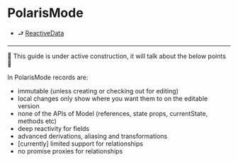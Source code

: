 # PolarisMode

- ⮐ [ReactiveData](../index.md)

---

🚧 This guide is under active construction, it will talk about the below points 🚧 

In PolarisMode records are:

- immutable (unless creating or checking out for editing)
- local changes only show where you want them to on the editable version
- none of the APIs of Model (references, state props, currentState, methods etc)
- deep reactivity for fields
- advanced derivations, aliasing and transformations
- [currently] limited support for relationships
- no promise proxies for relationships
